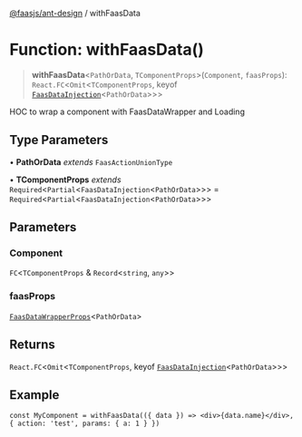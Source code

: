 [@faasjs/ant-design](../README.md) / withFaasData

# Function: withFaasData()

> **withFaasData**\<`PathOrData`, `TComponentProps`\>(`Component`, `faasProps`): `React.FC`\<`Omit`\<`TComponentProps`, keyof [`FaasDataInjection`](../type-aliases/FaasDataInjection.md)\<`PathOrData`\>\>\>

HOC to wrap a component with FaasDataWrapper and Loading

## Type Parameters

• **PathOrData** *extends* `FaasActionUnionType`

• **TComponentProps** *extends* `Required`\<`Partial`\<`FaasDataInjection`\<`PathOrData`\>\>\> = `Required`\<`Partial`\<`FaasDataInjection`\<`PathOrData`\>\>\>

## Parameters

### Component

`FC`\<`TComponentProps` & `Record`\<`string`, `any`\>\>

### faasProps

[`FaasDataWrapperProps`](../interfaces/FaasDataWrapperProps.md)\<`PathOrData`\>

## Returns

`React.FC`\<`Omit`\<`TComponentProps`, keyof [`FaasDataInjection`](../type-aliases/FaasDataInjection.md)\<`PathOrData`\>\>\>

## Example

```tsx
const MyComponent = withFaasData(({ data }) => <div>{data.name}</div>, { action: 'test', params: { a: 1 } })
```
